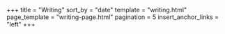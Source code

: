 +++
title = "Writing" 
sort_by = "date" 
template = "writing.html" 
page_template = "writing-page.html" 
pagination = 5 
insert_anchor_links = "left" 
+++

